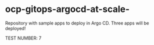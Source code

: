 # ocp-gitops-argocd-at-scale-
Repository with sample apps to deploy in Argo CD. Three apps will be deployed! 

TEST NUMBER: 7
